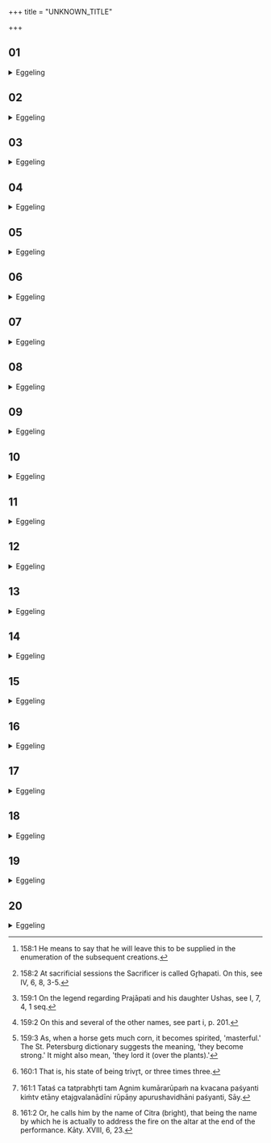 +++
title = "UNKNOWN_TITLE"

+++


##  01
<details><summary>Eggeling</summary>

1. Verily, Prajāpati alone was here in the beginning. He desired, 'May I exist, may I reproduce myself!' He toiled, he practised austerity (or, became heated). From him, worn out and heated, the waters were created: from that heated Person the waters are born.
</details>

##  02
<details><summary>Eggeling</summary>

2. The waters said, 'What is to become of us?'--'Ye shall be heated,' he said. They were heated; they created foam: hence foam is produced in heated water.
</details>

##  03
<details><summary>Eggeling</summary>

3. The foam (m.) said, 'What is to become of me?'--'Thou shalt be heated!' he said. It was heated, and produced clay; for indeed the foam is heated, when it floats on the water, covering it; and when one beats upon it, it indeed becomes clay.
</details>

##  04
<details><summary>Eggeling</summary>

4. The clay (f.) said, 'What is to become of me?'--'Thou shalt be heated!' he said. It was heated,

and produced sand; for this clay becomes indeed heated when they plough it; and if only they plough very fine then it becomes, as it were, sandy. So much, then, as to that 'What is to become of me? what is to become of me [^egg_320]?'

[^egg_320]: 158:1 He means to say that he will leave this to be supplied in the enumeration of the subsequent creations.
</details>

##  05
<details><summary>Eggeling</summary>

5. From the sated he created the pebble: whence sand finally indeed becomes a pebble;--from the pebble the stone: whence the pebble finally indeed becomes a stone;--from the stone metal ore: whence from stone they smelt ore;--from ore gold: whence ore much smelted comes, as it were, to have the appearance of gold.
</details>

##  06
<details><summary>Eggeling</summary>

6. Now that which was created was flowing; and inasmuch as it was flowing (aksharat), a syllable (akshara) resulted therefrom; and inasmuch as it flowed eight times, that octosyllabic Gāyatrī was produced.
</details>

##  07
<details><summary>Eggeling</summary>

7. 'This has indeed become (bhū) a foundation (resting-place),' so he thought: whence it became the earth (bhūmi). He spread it out (prath): it became the broad (earth, pr̥thivī). On this earth, as on a foundation, the beings, and the lord of beings, consecrated themselves for a year: the lord of beings was the master of the house [^egg_321], and Ushas (the Dawn) was the mistress.

[^egg_321]: 158:2 At sacrificial sessions the Sacrificer is called Gr̥hapati. On this, see IV, 6, 8, 3-5.
</details>

##  08
<details><summary>Eggeling</summary>

8. Now, those beings are the seasons; and that lord of beings is the year; and that Ushas, the mistress, is the Dawn. And these same creatures, as well as the lord of beings, the year, laid seed

into Ushas [^egg_322]. There a boy (kumāra) was born in a year: he cried.

[^egg_322]: 159:1 On the legend regarding Prajāpati and his daughter Ushas, see I, 7, 4, 1 seq.
</details>

##  09
<details><summary>Eggeling</summary>

9. Prajāpati said to him, 'My boy, why criest thou, when thou art born out of labour and trouble?' He said, 'Nay, but I am not freed from (guarded against) evil; I have no name given me: give me a name!' Hence one should give a name to the boy that is born, for thereby one frees him from evil;--even a second, even a third (name), for thereby one frees him from evil time after time.
</details>

##  10
<details><summary>Eggeling</summary>

10. He said to him, 'Thou art Rudra [^egg_323].' And because he gave him that name, Agni became suchlike (or, that form), for Rudra is Agni: because he cried (rud) therefore he is Rudra. He said, 'Surely, I am mightier than that: give me yet a name!'

[^egg_323]: 159:2 On this and several of the other names, see part i, p. 201.
</details>

##  11
<details><summary>Eggeling</summary>

11. He said to him, 'Thou art Sarva.' And because he gave the him that name, the waters became suchlike, for Sarva is the waters, inasmuch as from the water everything (sarva) here is produced. He said, 'Surely, I am mightier than that: give me yet a name!'
</details>

##  12
<details><summary>Eggeling</summary>

12. He said to him, 'Thou art Paśupati.' And because he gave him that name, the plants became suchlike, for Paśupati is the plants: hence when cattle (paśu) get plants, then they play the master [^egg_324] (patīy). He said, 'Surely, I am mightier than that: give me yet a name!'

[^egg_324]: 159:3 As, when a horse gets much corn, it becomes spirited, 'masterful.' The St. Petersburg dictionary suggests the meaning, 'they become strong.' It might also mean, 'they lord it (over the plants).'
</details>

##  13
<details><summary>Eggeling</summary>

13. He said to him, 'Thou art Ugra.' And

because he gave him that name, Vāyu (the wind) became suchlike, for Ugra is Vāyu: hence when it blows strongly, they say 'Ugra is blowing.' He said, 'Surely, I am mightier than that: give me yet a name!'
</details>

##  14
<details><summary>Eggeling</summary>

14. He said to him, 'Thou art Aśani.' And because he gave him that name, the lightning became suchlike, for Aśani is the lightning: hence they say of him whom the lightning strikes, 'Aśani has smitten him.' He said, 'Surely, I am mightier than that: give me yet a name!'
</details>

##  15
<details><summary>Eggeling</summary>

15. He said to him, 'Thou art Bhava.' And because he gave him that name, Parjanya (the rain-god) became suchlike; for Bhava is Parjanya, since everything here comes (bhavati) from the rain-cloud. He said, 'Surely, I am mightier than that: give me yet a name!'
</details>

##  16
<details><summary>Eggeling</summary>

16. He said to him, 'Thou art Mahān Devaḥ (the Great God).' And because he gave him that name, the moon became suchlike, for the moon is Prajāpati, and Prajāpati is the Great God. He said, 'Surely, I am mightier than that: give me yet a name!'
</details>

##  17
<details><summary>Eggeling</summary>

17. He said to him, 'Thou art Īśāna (the Ruler).' And because he gave him that name, the Sun became suchlike, for Īśāna is the Sun, since the Sun rules over this All. He said, 'So great indeed I am: give me no other name after that!'
</details>

##  18
<details><summary>Eggeling</summary>

18. These then are the eight forms of Agni. Kumāra (the boy) is the ninth: that is Agni's threefold state [^egg_325].

[^egg_325]: 160:1 That is, his state of being trivr̥t, or three times three.
</details>

##  19
<details><summary>Eggeling</summary>

19. And because there are eight forms of Agni--

the Gāyatrī consisting of eight syllables--therefore they say, 'Agni is Gāyatra.' That boy entered into the forms one after another; for one never sees him as a mere boy (kumāra), but one sees those forms of his [^egg_326], for he assumed those forms one after another.

[^egg_326]: 161:1 Tataś ca tatprabhr̥ti tam Agnim kumārarūpaṁ na kvacana paśyanti kiṁtv etāny etajgvalanādīni rūpāṇy apurushavidhāni paśyanti, Sāy.
</details>

##  20
<details><summary>Eggeling</summary>

20. One ought to build him (Agni, the fire-altar) up in (the space of) a year, and recite for a year. 'For two (years),' however, say some; 'for in one year they laid the seed, and in one year that boy was born, therefore let him build for two (years), and recite for two (years).' Let him, however, build for a year only, and recite for a year; for the same seed which is laid is brought forth; it then lies changing and growing: hence let him build for a year only, and recite for a year. To him (Agni) when built up (cita) he gives a name: whereby he keeps away evil from him. He calls him by a bright (citra) name [^egg_327], saying, 'Thou art bright;' for Agni is all bright things.

[^egg_327]: 161:2 Or, he calls him by the name of Citra (bright), that being the name by which he is actually to address the fire on the altar at the end of the performance. Kāty. XVIII, 6, 23.
</details>